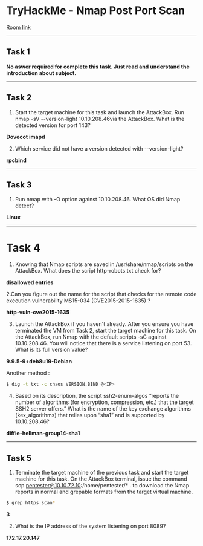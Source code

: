 # TryHackMe - Nmap Post Port Scan

[Room link](https://tryhackme.com/room/nmap04)

--- 

 ## Task 1
  
**No aswer required for complete this task. Just read and understand the introduction about subject.**

--- 

## Task 2

1. Start the target machine for this task and launch the AttackBox. Run nmap -sV --version-light 10.10.208.46via the AttackBox. What is the detected version for port 143?

**Dovecot imapd**

2. Which service did not have a version detected with --version-light?

**rpcbind**

---

## Task 3

1. Run nmap with -O option against 10.10.208.46. What OS did Nmap detect?

**Linux**

---

# Task 4

1. Knowing that Nmap scripts are saved in /usr/share/nmap/scripts on the AttackBox. What does the script http-robots.txt check for?

**disallowed entries**

2.Can you figure out the name for the script that checks for the remote code execution vulnerability MS15-034 (CVE2015-2015-1635) ?

**http-vuln-cve2015-1635**

3. Launch the AttackBox if you haven't already. After you ensure you have terminated the VM from Task 2, start the target machine for this task. On the AttackBox, run Nmap with the default scripts -sC against 10.10.208.46. You will notice that there is a service listening on port 53. What is its full version value?

**9.9.5-9+deb8u19-Debian**

Another method :

```bash
$ dig -t txt -c chaos VERSION.BIND @<IP>
```

4. Based on its description, the script ssh2-enum-algos “reports the number of algorithms (for encryption, compression, etc.) that the target SSH2 server offers.” What is the name of the key exchange algorithms (kex_algorithms) that relies upon “sha1” and is supported by 10.10.208.46?

**diffie-hellman-group14-sha1**

---

## Task 5

1. Terminate the target machine of the previous task and start the target machine for this task. On the AttackBox terminal, issue the command scp pentester@10.10.72.10:/home/pentester/* . to download the Nmap reports in normal and grepable formats from the target virtual machine.

```bash
$ grep https scan*
```

**3**

2. What is the IP address of the system listening on port 8089?

**172.17.20.147**
